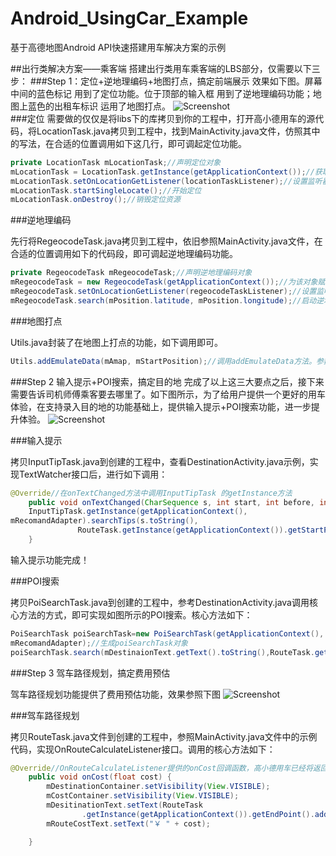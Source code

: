 # Android_UsingCar_Example
基于高德地图Android API快速搭建用车解决方案的示例


##出行类解决方案——乘客端
搭建出行类用车乘客端的LBS部分，仅需要以下三步：
###Step 1：定位+逆地理编码+地图打点，搞定前端展示
效果如下图。屏幕中间的蓝色标记 用到了定位功能。位于顶部的输入框 用到了逆地理编码功能；地图上蓝色的出租车标识 运用了地图打点。
![Screenshot](https://raw.githubusercontent.com/amapapi/Android_UsingCar_Example/master/pic/marker.png)   
###定位
需要做的仅仅是将libs下的库拷贝到你的工程中，打开高小德用车的源代码，将LocationTask.java拷贝到工程中，找到MainActivity.java文件，仿照其中的写法，在合适的位置调用如下这几行，即可调起定位功能。
``` java
private LocationTask mLocationTask;//声明定位对象
mLocationTask = LocationTask.getInstance(getApplicationContext());//获取定位单例
mLocationTask.setOnLocationGetListener(locationTaskListener);//设置监听器
mLocationTask.startSingleLocate();//开始定位
mLocationTask.onDestroy();//销毁定位资源
```
###逆地理编码

先行将RegeocodeTask.java拷贝到工程中，依旧参照MainActivity.java文件，在合适的位置调用如下的代码段，即可调起逆地理编码功能。
``` java
private RegeocodeTask mRegeocodeTask;//声明逆地理编码对象
mRegeocodeTask = new RegeocodeTask(getApplicationContext());//为该对象赋值
mRegeocodeTask.setOnLocationGetListener(regeocodeTaskListener);//设置监听器
mRegeocodeTask.search(mPosition.latitude, mPosition.longitude);//启动逆地理编码服务
```
###地图打点

Utils.java封装了在地图上打点的功能，如下调用即可。
``` java
Utils.addEmulateData(mAmap, mStartPosition);//调用addEmulateData方法。参数解释：参数一为地图的controller；参数二为模拟数据的中心点，真实数据可以传递数据列表。
```
###Step 2 输入提示+POI搜索，搞定目的地
	完成了以上这三大要点之后，接下来需要告诉司机师傅乘客要去哪里了。如下图所示，为了给用户提供一个更好的用车体验，在支持录入目的地的功能基础上，提供输入提示+POI搜索功能，进一步提升体验。
 ![Screenshot](https://raw.githubusercontent.com/amapapi/Android_UsingCar_Example/master/pic/search.png)   

###输入提示

 拷贝InputTipTask.java到创建的工程中，查看DestinationActivity.java示例，实现TextWatcher接口后，进行如下调用：
``` java
@Override//在onTextChanged方法中调用InputTipTask 的getInstance方法
	public void onTextChanged(CharSequence s, int start, int before, int count) {
	InputTipTask.getInstance(getApplicationContext(),
mRecomandAdapter).searchTips(s.toString(),
			   RouteTask.getInstance(getApplicationContext()).getStartPoint().city);
	}
```	
输入提示功能完成！

###POI搜索

拷贝PoiSearchTask.java到创建的工程中，参考DestinationActivity.java调用核心方法的方式，即可实现如图所示的POI搜索。核心方法如下：
``` java
PoiSearchTask poiSearchTask=new PoiSearchTask(getApplicationContext(),
mRecomandAdapter);//生成poiSearchTask对象
poiSearchTask.search(mDestinaionText.getText().toString(),RouteTask.getInstance(getApplicationContext()).getStartPoint().city);//开始进行POI搜索
```
###Step 3 驾车路径规划，搞定费用预估

驾车路径规划功能提供了费用预估功能，效果参照下图
![Screenshot](https://raw.githubusercontent.com/amapapi/Android_UsingCar_Example/master/pic/result.png)    

###驾车路径规划

拷贝RouteTask.java文件到创建的工程中，参照MainActivity.java文件中的示例代码，实现OnRouteCalculateListener接口。调用的核心方法如下：
``` java
@Override//OnRouteCalculateListener提供的onCost回调函数，高小德用车已经将返回cost结果的代码完整封装
	public void onCost(float cost) {
		mDestinationContainer.setVisibility(View.VISIBLE);
		mCostContainer.setVisibility(View.VISIBLE);
		mDesitinationText.setText(RouteTask
				.getInstance(getApplicationContext()).getEndPoint().address);
		mRouteCostText.setText("￥ " + cost);

	}
```